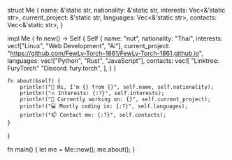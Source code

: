struct Me {
    name: &'static str,
    nationality: &'static str,
    interests: Vec<&'static str>,
    current_project: &'static str,
    languages: Vec<&'static str>,
    contacts: Vec<&'static str>,
}

impl Me {
    fn new() -> Self {
        Self {
            name: "nut",
            nationality: "Thai",
            interests: vec!["Linux", "Web Development", "Ai"],
            current_project: "https://github.com/FewLy-Torch-1861/FewLy-Torch-1861.github.io",
            languages: vec!["Python", "Rust", "JavaScript"],
            contacts: vec![
                "Linktree: FuryTorch"
                "Discord: fury.torch",
            ],
        }
    }

    fn about(&self) {
        println!("👋 Hi, I'm {} from {}", self.name, self.nationality);
        println!("🔥 Interests: {:?}", self.interests);
        println!("🚧 Currently working on: {}", self.current_project);
        println!("💻 Mostly coding in: {:?}", self.languages);
        println!("📫 Contact me: {:?}", self.contacts);
    }
}

fn main() {
    let me = Me::new();
    me.about();
}